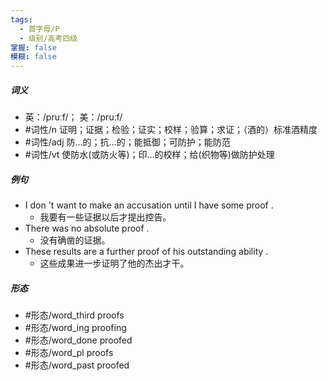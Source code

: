 ```yaml
---
tags:
  - 首字母/P
  - 级别/高考四级
掌握: false
模糊: false
---
```

##### 词义
- 英：/pruːf/； 美：/pruːf/
- #词性/n  证明；证据；检验；证实；校样；验算；求证；（酒的）标准酒精度
- #词性/adj  防…的；抗…的；能抵御；可防护；能防范
- #词性/vt  使防水(或防火等)；印…的校样；给(织物等)做防护处理
##### 例句
- I don 't want to make an accusation until I have some proof .
	- 我要有一些证据以后才提出控告。
- There was no absolute proof .
	- 没有确凿的证据。
- These results are a further proof of his outstanding ability .
	- 这些成果进一步证明了他的杰出才干。
##### 形态
- #形态/word_third proofs
- #形态/word_ing proofing
- #形态/word_done proofed
- #形态/word_pl proofs
- #形态/word_past proofed
